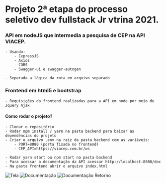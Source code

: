 # Projeto 2ª etapa do processo seletivo dev fullstack Jr vtrina 2021.

### API em nodeJS que intermedia a pesquisa de CEP na API VIACEP.
    - Usando:
        - ExpressJS
        - Axios
        - CORS
        - Swagger-ui e swagger-autogen

    - Separada a lógica da rota em arquivo separado

### Frontend em html5 e bootstrap
    - Requisições do frontend realizadas para a API em node por meio de Jquery Ajax

#### Como rodar o projeto?
    - Clonar o repositório
    - Rodar npm install / yarn na pasta backend para baixar as dependências do projeto
    - Criar o arquivo .env na raiz da pasta backend com as variáveis:
        - PORT=8080 (porta fixada no frontend)
        - CEP_API=https://viacep.com.br/ws
        
    - Rodar yarn start ou npm start na pasta backend
    - Para acessar a documentação da API acessar http://localhost:8080/doc
    - Na pasta frontend abrir o arquivo index.html

![Tela](https://github.com/alexandersantosdev/teste-pratico-vtrina/blob/main/tela.png)
![Documentação](https://github.com/alexandersantosdev/teste-pratico-vtrina/blob/main/doc.png)
![Documentação Retorno](https://github.com/alexandersantosdev/teste-pratico-vtrina/blob/main/doc2.png)
